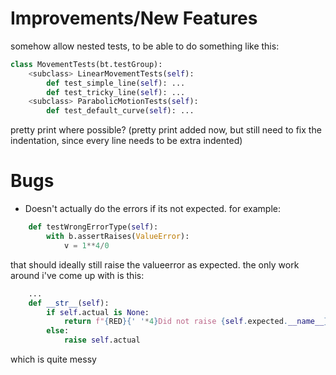 
# Improvements/New Features
somehow allow nested tests, to be able to do something like this:
```python
class MovementTests(bt.testGroup):
	<subclass> LinearMovementTests(self):
		def test_simple_line(self): ...
		def test_tricky_line(self): ...
	<subclass> ParabolicMotionTests(self):
		def test_default_curve(self): ...
```

pretty print where possible? (pretty print added now, but still need to fix the indentation, since every line needs to be extra indented)

# Bugs

- Doesn't actually do the errors if its not expected. for example:
```python
	def testWrongErrorType(self):
		with b.assertRaises(ValueError):
			v = 1**4/0
```
that should ideally still raise the valueerror as expected. the only work around i've come up with is this:

```python
	...
	def __str__(self):
		if self.actual is None:
			return f"{RED}{' '*4}Did not raise {self.expected.__name__}.{CLEAR}"
		else:
			raise self.actual
```
which is quite messy

